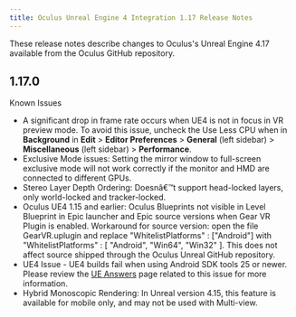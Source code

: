```yaml
---
title: Oculus Unreal Engine 4 Integration 1.17 Release Notes
---
```

These release notes describe changes to Oculus's Unreal Engine 4.17 available from the Oculus GitHub repository.

## 1.17.0

Known Issues

* A significant drop in frame rate occurs when UE4 is not in focus in VR preview mode. To avoid this issue, uncheck the Use Less CPU when in **Background** in **Edit** > **Editor Preferences** > **General** (left sidebar) > **Miscellaneous** (left sidebar) > **Performance**.
* Exclusive Mode issues: Setting the mirror window to full-screen exclusive mode will not work correctly if the monitor and HMD are connected to different GPUs.
* Stereo Layer Depth Ordering: Doesnâ€™t support head-locked layers, only world-locked and tracker-locked.
* Oculus UE4 1.15 and earlier: Oculus Blueprints not visible in Level Blueprint in Epic launcher and Epic source versions when Gear VR Plugin is enabled. Workaround for source version: open the file GearVR.uplugin and replace "WhitelistPlatforms" : ["Android"] with "WhitelistPlatforms" : [ "Android", "Win64", "Win32" ]. This does not affect source shipped through the Oculus Unreal GitHub repository.
* UE4 Issue - UE4 builds fail when using Android SDK tools 25 or newer. Please review the [UE Answers](https://answers.unrealengine.com/questions/570870/latest-android-sdk-is-not-supported.html) page related to this issue for more information.
* Hybrid Monoscopic Rendering: In Unreal version 4.15, this feature is available for mobile only, and may not be used with Multi-view.
